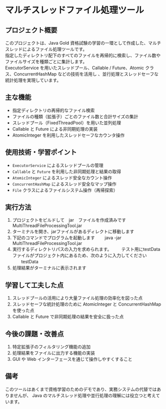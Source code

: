 # マルチスレッドファイル処理ツール 

## プロジェクト概要
このプロジェクトは、Java Gold 資格試験の学習の一環として作成した、マルチスレッドによるファイル処理ツールです。  
指定したディレクトリ配下のすべてのファイルを再帰的に検索し、ファイル数やファイルサイズを種類ごとに集計します。  
ExecutorService を用いたスレッドプール、Callable / Future、Atomic クラス、ConcurrentHashMap などの技術を活用し
、並行処理とスレッドセーフな統計処理を実現しています。

## 主な機能
- 指定ディレクトリの再帰的なファイル検索
- ファイルの種類（拡張子）ごとのファイル数と合計サイズの集計
- スレッドプール（FixedThreadPool）を用いた並列処理
- Callable と Future による非同期処理の実装
- AtomicInteger を利用したスレッドセーフなカウンタ操作


## 使用技術・学習ポイント
- `ExecutorService` によるスレッドプールの管理
- `Callable` と `Future` を利用した非同期処理と結果の取得
- `AtomicInteger` によるスレッド安全なカウント操作
- `ConcurrentHashMap` によるスレッド安全なマップ操作
- `File` クラスによるファイルシステム操作（再帰探索）


## 実行方法
1. プロジェクトをビルドして　jar　ファイルを作成済みです
   MultiThreadFileProcessingTool.jar
2. ターミナルを開き、jarファイルがあるディレクトに移動します
3. 下記のコマンドでプログラムを起動します
　　java -jar MultiThreadFileProcessingTool.jar
4. 実行するディレクトリパスの入力を求められます。
　　テスト用にtestDataファイルがプロジェクト内にあるため、次のように入力してください
　　testData
5. 処理結果がターミナルに表示されます

## 学習して工夫した点
1. スレッドプールの活用により大量ファイル処理の効率化を図った点
2. スレッドセーフな統計処理のために AtomicInteger と ConcurrentHashMap を使った点
3. Callable と Future で非同期処理の結果を安全に扱った点


## 今後の課題・改善点
1. 特定拡張子のフィルタリング機能の追加
2. 処理結果をファイルに出力する機能の実装
3. GUI や Web インターフェースを通じて操作しやすくすること

## 備考
このツールはあくまで資格学習のためのデモであり、実務システムの代替ではありませんが、
Java のマルチスレッド処理や並行処理の理解には役立つと考えています。
